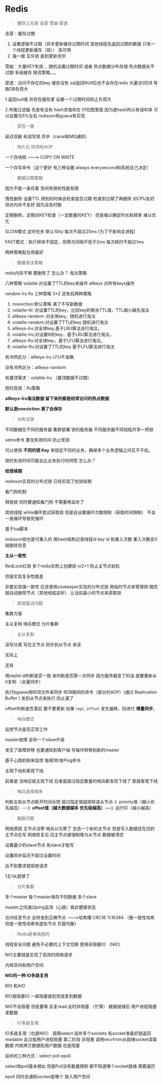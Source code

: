 # Redis

>  缓存三兄弟  击穿 雪崩 穿透

击穿：缓存过期   

1.  设置逻辑不过期（异步更新缓存过期时间 其他线程先返回过期的数据  只有一个线程更新缓存（锁））  高可用
2.  强一致 互斥锁 直到更新完毕



雪崩：大量KEY失效 ，随机设置过期时间  或者 热点数据分布存储  热点数据永不过期      多级缓存   限流策略。。。



穿透：访问不存在的key    缓存没有   sql返回NUll后也不会存在redis   大量访问DB 导致DB负荷大  

1.返回null值 并存在缓存里  设置一个过期时间防止负荷大

2.布隆过滤器  先查有没有    hash求值存在 01位图里面    因为是hash所以有误判率   可以设置为5%左右  redisson和guava有实现  



>  双写一致 

 延迟双删 和读写锁      异步（canal和MQ通知）

> 持久化  RDB和AOP   

一个存快照 ---> COPY ON WRITE         

一个存写命令（这个更好 有三种设置  always  everysecond和系统自己决定）



> 数据过期策略

因为不能一直存着   空间有限和性能有限

惰性删除    设置TTL  用到的时候会检查是否过期  检查到过期了再删除    对CPU友好但对内存不友好 因为没及时删

定期删除，定期对KEY检查（一定数量的KEY）      但是难以确定时长和频率 难以优化

SLOW模式  定时任务 默认10hz  每次不超过25ms  (为了不影响主进程)

FAST模式：执行频率不固定，但两次间隔不低于2ms 每次耗时不超过1ms



两种策略配合用最好

> 数据淘汰策略

redis内存不够 要删除了 怎么办？ 淘汰策略



八种策略  volatile:对设置了TTL的key来操作  allkeys 对所有keys操作

random  lru  lfu  三种策略        3*2  还有前两种策略

1. noeviction:默认策略 满了不写新数据
2. volatile-ttl: 对设置TTL的key，比较key的剩余TTL值，TTL越小越先淘汰
3. allkeys-random: 对全体key，随机进行淘汰
4. volatile-random:对设置了TTL的key  随机进行淘汰
5. allkeys-lru:对全体key,基于LRU算法进行淘汰。
6. volatile-lru:对设置ttl的key，基于LRU算法进行淘汰。
7. allkeys-lfu:对全体key，基于LFU算法进行淘汰。
8. volatile-lfu:对设置了TTL的key  基于LFU算法进行淘汰



有冷热区分：allkeys-lru    LFU不准确

没有冷热区分：allkeys-random

有置顶需求：volatile-lru （置顶数据不过期）

短时高频：lfu策略



**allkeys-lru淘汰数据 留下来的都是经常访问的热点数据**

**默认是noeviction 满了会保存**



> 分布式锁

不同数据在不同的服务器   集群部署  锁的服务器    不同服务器不同线程共享一把锁

setnx命令  要加失效时间 防止死锁

可以使用 **不同的锁 Key** 来锁定不同的业务，确保多个业务逻辑之间互不干扰。

锁的失效时间可能会比业务执行时间短  怎么办？

**给锁续期**

redisson实现的分布式锁 已经实现了给锁续期

看门狗机制

释放锁  同时要通知看门狗 不需要再监听了

其他线程 while循环尝试获取锁   但是会设置循环次数限制（获取时间限制）    不会一直循环导致死循环

基于lua脚本

redisson锁也是可重入的   用hash结构记录线程id  key id  和重入次数       重入次数变0就删除信息

 

**主从一致性**

RedLock红锁   多个redis实例上创建锁  n/2+1    防止主节点宕机  

但是实现复杂性能差



 非要实现强一致性  应该使用zookeeper实现的分布式锁   用临时节点来管理锁    搞完就自动删除节点（其他线程监听） 让当前最小的节点来获取锁



> 其他面试问题

集群方案 

主从复制   哨兵模式   分片集群



> 主从复制

读写分离   写在主节点  同步到从节点 来读



实际上

还有



用replid id判断是否一致 来判断是否第一次同步   因为服务器变了的话 就要重新从0复制  （全量同步）

执行bgsave用RDB文件来同步  RDB期间的命令（部分的AOP）(通过 Replication Buffer )   发到从节点来执行 防止漏了

offset判断是否落后 要不要更新 如果 `repl_offset` 发生偏移，则进行 **增量同步**。

> 哨兵模式

监控节点是否正常工作

master故障 会将一个slave升级

发生了故障转移  也要通知到客户端   写操作转移到新的master



基于心跳机制来监控   每隔1秒发Ping命令 

主观下线和客观下线

前者是 没响应就主观下线    后者是超过指定数量的哨兵都发现下线了 那就客观下线

> 哨兵选择顺序

判断主和从节点断开时间长短   超过指定值就排除该从节点-》priority值（越小优先越高）---》**offset值（越大数据越多 优先级越高）---**》运行ID（越小越高）



> 脑裂问题

网络原因 主节点没寄 哨兵以为寄了 去选一个新的主节点    但是写入数据还在旧的主节点在写     网络恢复后  旧主节点被强制降为从节点  数据被清空

设置最少的slave节点  有slave才能写

设置同步延迟不超过设置时间

达不到要求就拒绝请求

1主1从就够了





> 分片集群

多个master   每个master保存不同数据  多个slave

master之间通过ping监测（心跳）彼此健康状态

访问任意节点 会转发到正确节点  --->哈希槽   CRC16  %16384            （像一致性哈希 但是一致性哈希有虚拟节点  负载均衡）



 

> Redis是单线程的

线程安全问题  避免不必要的上下文切换    使用非阻塞IO （NIO）

NIO主要就是实现了高效的网络请求   

内核空间和用户空间

 **NIO的一种 IO多路复用**

BIO 和AIO

BIO是阻塞IO  一直阻塞直到完成拿到数据

NIO不会阻塞 但是要等 反复read   此时非阻塞 （忙等）    数据就绪后 用户进程阻塞 拿数据

> IO多路复用

 IO多路复用（也是NIO）  调用select 监听多个sockets    有socket准备好就返回readable  此过程用户进程阻塞    第二阶段  非阻塞  调用recvfrom从就绪socket读取数据  内核拷贝数据到用户数据  也是阻塞



监听的三种方式：select poll  epoll



select和poll基本相似 但是Poll没有数量限制   都不知道哪个socket就绪 需要遍历

epoll  同时会通知socket是哪个   放入用户空间